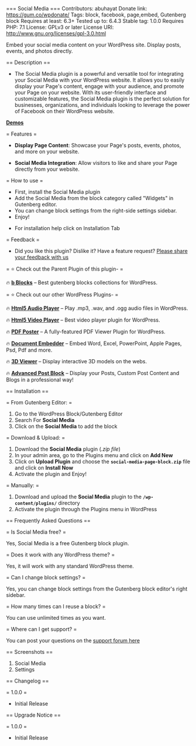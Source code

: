 === Social Media ===
Contributors: abuhayat
Donate link: https://gum.co/wpdonate/
Tags: block, facebook, page,embed, Gutenberg block
Requires at least: 6.3+
Tested up to: 6.4.3
Stable tag: 1.0.0
Requires PHP: 7.1
License: GPLv3 or later
License URI: http://www.gnu.org/licenses/gpl-3.0.html

Embed your social media content on your WordPress site. Display posts, events, and photos directly.

== Description ==

- The Social Media plugin is a powerful and versatile tool for integrating your Social Media with your WordPress website. It allows you to easily display your Page's content, engage with your audience, and promote your Page on your website. With its user-friendly interface and customizable features, the Social Media plugin is the perfect solution for businesses, organizations, and individuals looking to leverage the power of Facebook on their WordPress website.

**[Demos](https://bblockswp.com/demo/social-media-page-block)**

= Features =

- **Display Page Content**: Showcase your Page's posts, events, photos, and more on your website.

- **Social Media Integration**: Allow visitors to like and share your Page directly from your website.

= How to use =

- First, install the Social Media plugin
- Add the Social Media from the block category called "Widgets" in Gutenberg editor.
- You can change block settings from the right-side settings sidebar.
- Enjoy!

* For installation help click on Installation Tab

= Feedback =

- Did you like this plugin? Dislike it? Have a feature request? [Please share your feedback with us](mailto:support@bplugins.com "Send feedback")

= ⭐ Check out the Parent Plugin of this plugin- =

🔥 **[b Blocks](https://bblockswp.com/)** – Best gutenberg blocks collections for WordPress.

= ⭐ Check out our other WordPress Plugins- =

🔥 **[Html5 Audio Player](https://bplugins.com/products/html5-audio-player/)** – Play .mp3, .wav, and .ogg audio files in WordPress.

🔥 **[Html5 Video Player](https://bplugins.com/products/html5-video-player/)** – Best video player plugin for WordPress.

🔥 **[PDF Poster](https://bplugins.com/products/pdf-poster/)** – A fully-featured PDF Viewer Plugin for WordPress.

🔥 **[Document Embedder](https://bplugins.com/products/document-embedder/)** – Embed Word, Excel, PowerPoint, Apple Pages, Psd, Pdf and more.

🔥 **[3D Viewer](https://bplugins.com/products/3d-viewer/)** – Display interactive 3D models on the webs.

🔥 **[Advanced Post Block](https://bplugins.com/products/advanced-post-block/)** – Display your Posts, Custom Post Content and Blogs in a professional way!

== Installation ==

= From Gutenberg Editor: =

1. Go to the WordPress Block/Gutenberg Editor
2. Search For **Social Media**
3. Click on the **Social Media** to add the block

= Download & Upload: =

1. Download the **Social Media** plugin (_.zip file_)
2. In your admin area, go to the Plugins menu and click on **Add New**
3. Click on **Upload Plugin** and choose the **`social-media-page-block.zip`** file and click on **Install Now**
4. Activate the plugin and Enjoy!

= Manually: =

1. Download and upload the **Social Media** plugin to the **`/wp-content/plugins/`** directory
2. Activate the plugin through the Plugins menu in WordPress

== Frequently Asked Questions ==

= Is Social Media free? =

Yes, Social Media is a free Gutenberg block plugin.

= Does it work with any WordPress theme? =

Yes, it will work with any standard WordPress theme.

= Can I change block settings? =

Yes, you can change block settings from the Gutenberg block editor's right sidebar.

= How many times can I reuse a block? =

You can use unlimited times as you want.

= Where can I get support? =

You can post your questions on the [support forum here](https://wordpress.org/support/plugin/social-media-page-block/)

== Screenshots ==

1. Social Media
2. Settings

== Changelog ==

= 1.0.0 =

- Initial Release

== Upgrade Notice ==

= 1.0.0 =

- Initial Release
